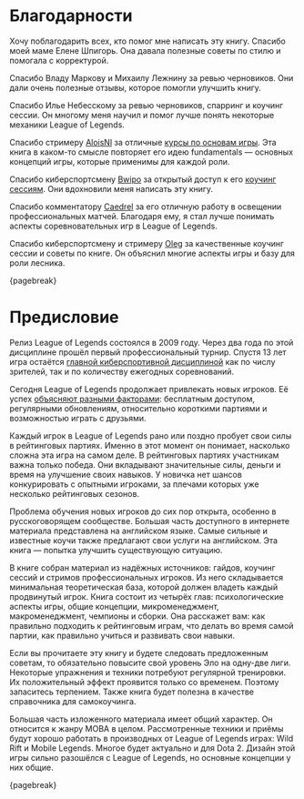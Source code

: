 # Благодарности

Хочу поблагодарить всех, кто помог мне написать эту книгу. Спасибо моей маме Елене Шпигорь. Она давала полезные советы по стилю и помогала с корректурой.

Спасибо Владу Маркову и Михаилу Лежнину за ревью черновиков. Они дали очень полезные отзывы, которое помогли улучшить книгу.

Спасибо Илье Небесскому за ревью черновиков, спарринг и коучинг сессии. Он многому меня научил и помог лучше понять некоторые механики League of Legends.

Спасибо стримеру [AloisNl](https://www.twitch.tv/alois_nl) за отличные [курсы по основам игры](https://aloisnl.com/the-fundamental-laning-course/). Эта книга в каком-то смысле повторяет его идею fundamentals — основных концепций игры, которые применимы для каждой роли.

Спасибо киберспортсмену [Bwipo](https://lol.fandom.com/wiki/Bwipo) за открытый доступ к его [коучинг сессиям](https://www.youtube.com/watch?v=fJ-C4PEk-9Y&list=PLO-puISV1uJLhELuQ1ad3ayP5A53OMgkB). Они вдохновили меня написать эту книгу.

Спасибо комментатору [Caedrel](https://lol.fandom.com/wiki/Caedrel) за его отличную работу в освещении профессиональных матчей. Благодаря ему, я стал лучше понимать аспекты соревновательных игр в League of Legends.

Спасибо киберспортсмену и стримеру [Oleg](https://lol.fandom.com/wiki/Oleg_(Oleg_Karkachev)) за качественные коучинг сессии и советы по книге. Он объяснил многие аспекты игры и базу для роли лесника.

{pagebreak}

# Предисловие

Релиз League of Legends состоялся в 2009 году. Через два года по этой дисциплине прошёл первый профессиональный турнир. Спустя 13 лет игра остаётся [главной киберспортивной дисциплиной](https://en.wikipedia.org/wiki/League_of_Legends_in_esports) как по числу зрителей, так и по количеству ежегодных соревнований.

Сегодня League of Legends продолжает привлекать новых игроков. Её успех [объясняют разными факторами](https://www.unrankedsmurfs.com/blog/why-is-league-of-legends-so-popular): бесплатным доступом, регулярными обновлениям, относительно короткими партиями и возможностью играть с друзьями.

Каждый игрок в League of Legends рано или поздно пробует свои силы в рейтинговых партиях. Именно в этот момент он понимает, насколько сложна эта игра на самом деле. В рейтинговых партиях участникам важна только победа. Они вкладывают значительные силы, деньги и время на улучшение своих навыков. У новичка нет шансов конкурировать с опытными игроками, за плечами которых уже несколько рейтинговых сезонов.

Проблема обучения новых игроков до сих пор открыта, особенно в русскоговорящем сообществе. Большая часть доступного в интернете материала представлена на английском языке. Самые сильные и известные коучи также предлагают свои услуги на английском. Эта книга — попытка улучшить существующую ситуацию.

В книге собран материал из надёжных источников: гайдов, коучинг сессий и стримов профессиональных игроков. Из него складывается минимальная теоретическая база, которой должен владеть каждый продвинутый игрок. Книга состоит из четырёх глав: психологические аспекты игры, общие концепции, микроменеджмент, макроменеджмент, чемпионы и сборки. Она расскажет вам: как правильно подходить к рейтинговым играм, что делать во время самой партии, как правильно учиться и развивать свои навыки.

Если вы прочитаете эту книгу и будете следовать предложенным советам, то обязательно повысите свой уровень Эло на одну-две лиги. Некоторые упражнения и техники потребуют регулярной тренировки. Их положительный эффект проявится только со временем. Поэтому запаситесь терпением. Также книга будет полезна в качестве справочника для самокоучинга.

Большая часть изложенного материала имеет общий характер. Он относится к жанру MOBA в целом. Рассмотренные техники и приёмы будут хорошо работать в производных от League of Legends играх: Wild Rift и Mobile Legends. Многое будет актуально и для Dota 2. Дизайн этой игры сильно разошёлся с League of Legends, но основные концепции у них общие.

{pagebreak}

